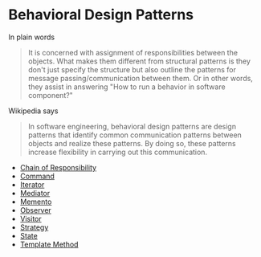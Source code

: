 Behavioral Design Patterns
==========================

In plain words
> It is concerned with assignment of responsibilities between the objects. What makes them different from structural patterns is they don't just specify the structure but also outline the patterns for message passing/communication between them. Or in other words, they assist in answering "How to run a behavior in software component?"

Wikipedia says
> In software engineering, behavioral design patterns are design patterns that identify common communication patterns between objects and realize these patterns. By doing so, these patterns increase flexibility in carrying out this communication.

* [Chain of Responsibility](/behavioral-design-patterns/chain-of-responsibility/)
* [Command](/behavioral-design-patterns/command/)
* [Iterator](/behavioral-design-patterns/iterator/)
* [Mediator](/behavioral-design-patterns/mediator/)
* [Memento](/behavioral-design-patterns/memento/)
* [Observer](/behavioral-design-patterns/observer/)
* [Visitor](/behavioral-design-patterns/visitor/)
* [Strategy](/behavioral-design-patterns/strategy/)
* [State](/behavioral-design-patterns/state/)
* [Template Method](/behavioral-design-patterns/template-method/)